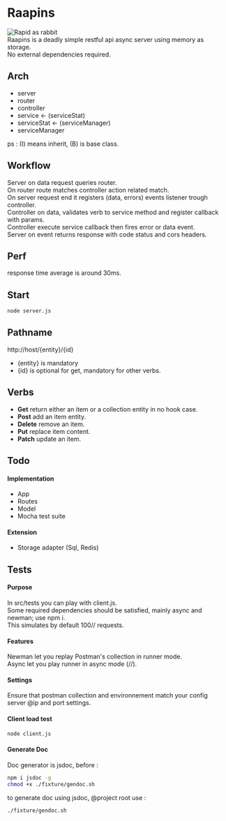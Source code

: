 # Raapins
![Rapid as rabbit](http://static.pier-infor.fr/img/raapins/logo.jpg)  
Raapins is a deadly simple restful api async server using memory as storage.  
No external dependencies required.

## Arch

* server
* router
* controller
* service <- (serviceStat)
* serviceStat <- (serviceManager)
* serviceManager

ps : (I) means inherit, (B) is base class.

## Workflow

Server on data request queries router.  
On router route matches controller action related match.  
On server request end it registers (data, errors) events listener trough controller.  
Controller on data, validates verb to service method and register callback with params.  
Controller execute service callback then fires error or data event.  
Server on event returns response with code status and cors headers.  

## Perf
response time average is around 30ms.  

## Start

```bash
node server.js
```

## Pathname

http://host/{entity}/{id}

* {entity} is mandatory
* {id} is optional for get, mandatory for other verbs.


## Verbs

* **Get** return either an item or a collection entity in no hook case.
* **Post** add an item entity.
* **Delete** remove an item.
* **Put** replace item content.
* **Patch** update an item.

## Todo

#### Implementation

* App
* Routes
* Model
* Mocha test suite

#### Extension

* Storage adapter (Sql, Redis)

## Tests

#### Purpose

In src/tests you can play with client.js.  
Some required dependencies should be satisfied, mainly async and newman; use npm i.  
This simulates by default 100// requests.

#### Features

Newman let you replay Postman's collection in runner mode.  
Async let you play runner in async mode (//).  

#### Settings

Ensure that postman collection and environnement match your config server @ip and port settings.

#### Client load test
```bash
node client.js
```
#### Generate Doc

Doc generator is jsdoc, before :
```bash
npm i jsdoc -g
chmod +x ./fixture/gendoc.sh
```
to generate doc using jsdoc, @project root use :
```bash
./fixture/gendoc.sh
```